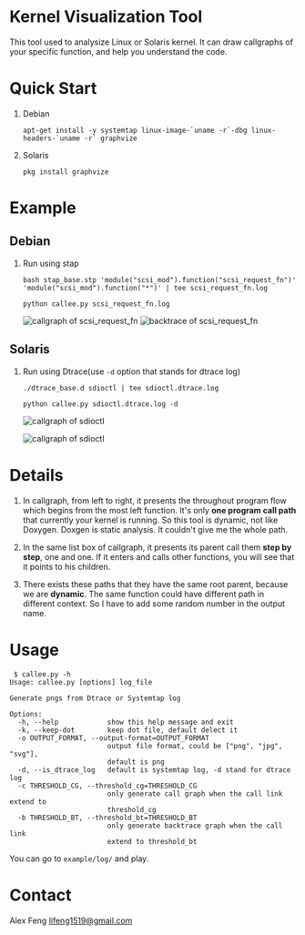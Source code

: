 Kernel Visualization Tool
=========================
This tool used to analysize Linux or Solaris kernel.
It can  draw callgraphs of your specific function, and help you understand the code.


Quick Start
===========
1. Debian

	```
	apt-get install -y systemtap linux-image-`uname -r`-dbg linux-headers-`uname -r` graphvize
	```

2. Solaris

	```
	pkg install graphvize
	```

Example
=======
Debian
------
1. Run using stap

	```
	bash stap_base.stp 'module("scsi_mod").function("scsi_request_fn")' 'module("scsi_mod").function("*")' | tee scsi_request_fn.log
	```

	```
	python callee.py scsi_request_fn.log
	```

	![callgraph of scsi_request_fn](/examples/images/scsi_request_fn.cg.png)
	![backtrace of scsi_request_fn](/examples/images/scsi_request_fn.bt.png)


Solaris
-------
1. Run using Dtrace(use `-d` option that stands for dtrace log)

	```
	./dtrace_base.d sdioctl | tee sdioctl.dtrace.log
	```

	```
	python callee.py sdioctl.dtrace.log -d
	```

	![callgraph of sdioctl](/examples/images/sdioctl.cg.png)

	![callgraph of sdioctl](/examples/images/sdioctl.bt.png)

Details
=======
1. In callgraph, from left to right, it presents the throughout program flow which begins from the most left function. It's only **one program call path** that currently your kernel is running. So this tool is dynamic, not like Doxygen. Doxgen is static analysis. It couldn't give me the whole path.

2. In the same list box of callgraph, it presents its parent call them **step by step**, one and one. If it enters and calls other functions, you will 
see that it points to his children.

3. There exists these paths that they have the same root parent, because we are **dynamic**. The same function could have different path in different context. So I have to add some random number in the output name.

Usage
======

```
 $ callee.py -h
Usage: callee.py [options] log_file

Generate pngs from Dtrace or Systemtap log

Options:
  -h, --help            show this help message and exit
  -k, --keep-dot        keep dot file, default delect it
  -o OUTPUT_FORMAT, --output-format=OUTPUT_FORMAT
                        output file format, could be ["png", "jpg", "svg"],
                        default is png
  -d, --is_dtrace_log   default is systemtap log, -d stand for dtrace log
  -c THRESHOLD_CG, --threshold_cg=THRESHOLD_CG
                        only generate call graph when the call link extend to
                        threshold_cg
  -b THRESHOLD_BT, --threshold_bt=THRESHOLD_BT
                        only generate backtrace graph when the call link
                        extend to threshold_bt

```

You can go to `example/log/` and play.

Contact
=======
Alex Feng
lifeng1519@gmail.com